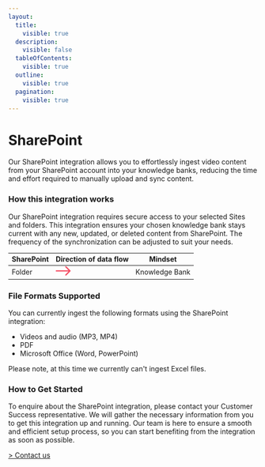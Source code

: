 ```yaml
---
layout:
  title:
    visible: true
  description:
    visible: false
  tableOfContents:
    visible: true
  outline:
    visible: true
  pagination:
    visible: true
---
```


# SharePoint

Our SharePoint integration allows you to effortlessly ingest video content from your SharePoint account into your knowledge banks, reducing the time and effort required to manually upload and sync content.

### How this integration works

Our SharePoint integration requires secure access to your selected Sites and folders. This integration ensures your chosen knowledge bank stays current with any new, updated, or deleted content from SharePoint. The frequency of the synchronization can be adjusted to suit your needs.



| SharePoint | Direction of data flow                                                                      | Mindset        |
| ---------- | ------------------------------------------------------------------------------------------- | -------------- |
| Folder     | <img src="../../.gitbook/assets/arrow - left to right (2).png" alt="" data-size="original"> | Knowledge Bank |

### File Formats Supported

You can currently ingest the following formats using the SharePoint integration:

* Videos and audio (MP3, MP4)
* PDF
* Microsoft Office (Word, PowerPoint)

Please note, at this time we currently can't ingest Excel files.

### How to Get Started

To enquire about the SharePoint integration, please contact your Customer Success representative. We will gather the necessary information from you to get this integration up and running. Our team is here to ensure a smooth and efficient setup process, so you can start benefiting from the integration as soon as possible.

[> Contact us](https://mindset-ai.atlassian.net/servicedesk/customer/portal/1/group/10/create/41)

